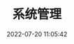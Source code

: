 ---
pageComponent:
  name: Catalogue
  data:
    key: 01.programing/03.system
    description: system
title: 系统管理
date: 2022-07-20 11:05:42
permalink: /system/
sidebar: false
article: false
comment: false
editLink: false
---